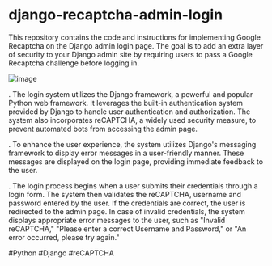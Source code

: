# django-recaptcha-admin-login
This repository contains the code and instructions for implementing Google Recaptcha on the Django admin login page. The goal is to add an extra layer of security to your Django admin site by requiring users to pass a Google Recaptcha challenge before logging in.

![image](https://github.com/FarhadDorod/django-recaptcha-admin-login/assets/30026587/aac33ca1-b05c-49cb-979f-831847d48c2f)

. The login system utilizes the Django framework, a powerful and popular Python web framework. It leverages the built-in authentication system provided by Django to handle user authentication and authorization. The system also incorporates reCAPTCHA, a widely used security measure, to prevent automated bots from accessing the admin page.

. To enhance the user experience, the system utilizes Django's messaging framework to display error messages in a user-friendly manner. These messages are displayed on the login page, providing immediate feedback to the user.

. The login process begins when a user submits their credentials through a login form. The system then validates the reCAPTCHA, username and password entered by the user. If the credentials are correct, the user is redirected to the admin page. In case of invalid credentials, the system displays appropriate error messages to the user, such as "Invalid reCAPTCHA," "Please enter a correct Username and Password," or "An error occurred, please try again."

#Python #Django #reCAPTCHA



